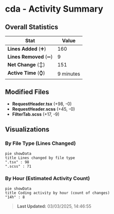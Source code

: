 # cda - Activity Summary 

## Overall Statistics

| Stat                   | Value                                                             |
| ---------------------- | ----------------------------------------------------------------- |
| **Lines Added** (➕)   | 160                                          |
| **Lines Removed** (➖) | 9                                        |
| **Net Change** (↕)    | 151                |
| **Active Time** (⌚)   | 9 minutes |


## Modified Files
- **RequestHeader.tsx** (+98, -0)
- **RequestHeader.scss** (+45, -0)
- **FilterTab.scss** (+17, -9)

## Visualizations

### By File Type (Lines Changed)

```mermaid
pie showData
title Lines changed by file type
".tsx" : 98
".scss" : 71
```

### By Hour (Estimated Activity Count)

```mermaid
pie showData
title Coding activity by hour (count of changes)
"14h" : 8
```


> **Last Updated:** 03/03/2025, 14:46:55